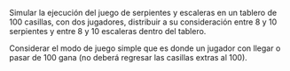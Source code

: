 Simular la ejecución del juego de serpientes y escaleras en un tablero de 100 casillas, con dos jugadores, distribuir a su consideración entre 8 y 10 serpientes y entre 8 y 10 escaleras dentro del tablero.   

Considerar el modo de juego simple que es donde un jugador con llegar o pasar de 100 gana (no deberá regresar las casillas extras al 100).